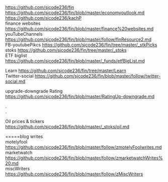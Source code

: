 



https://github.com/sjcode236/fin    
https://github.com/sjcode236/fin/blob/master/economyoutlook.md     
https://github.com/sjcode236/kachP     
finance websites https://github.com/sjcode236/fin/blob/master/finance%20websites.md    
youTubeChannels https://github.com/sjcode236/fin/blob/master/follow/finResource2.md    
FB-youtubePikcs  https://github.com/sjcode236/fin/tree/master/_stkPicks    
stoks https://github.com/sjcode236/fin/tree/master/_stoks     
ETF biglist https://github.com/sjcode236/fin/blob/master/_funds/etfBigList.md  

Learn https://github.com/sjcode236/fin/tree/master/Learn     
Twitter-social https://github.com/sjcode236/fin/blob/master/follow/twitter-social.md     

upgrade-downgrade Rating https://github.com/sjcode236/fin/blob/master/RatingUp-downgrade.md      

.   
.   

Oil prices & tickers https://github.com/sjcode236/fin/blob/master/_stoks/oil.md       

=====blog writes     
motelyfool  https://github.com/sjcode236/fin/blob/master/follow/zmotelyFoolwrites.md     
marketwatch https://github.com/sjcode236/fin/blob/master/follow/zmarketwatchWrites%20.md    
miscWriters https://github.com/sjcode236/fin/blob/master/follow/zMiscWriters     





